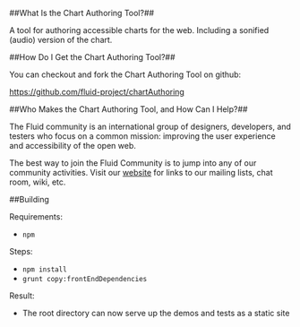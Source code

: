 ##What Is the Chart Authoring Tool?##

A tool for authoring accessible charts for the web. Including a sonified (audio) version of the chart.

##How Do I Get the Chart Authoring Tool?##

You can checkout and fork the Chart Authoring Tool on github:

<https://github.com/fluid-project/chartAuthoring>

##Who Makes the Chart Authoring Tool, and How Can I Help?##

The Fluid community is an international group of designers, developers, and testers who focus on a common mission: improving the user experience and accessibility of the open web.

The best way to join the Fluid Community is to jump into any of our community activities. Visit our [website](http://fluidproject.org/) for links to our mailing lists, chat room, wiki, etc.

##Building

Requirements:
* `npm`

Steps:
* `npm install`
* `grunt copy:frontEndDependencies`

Result:
* The root directory can now serve up the demos and tests as a static site
